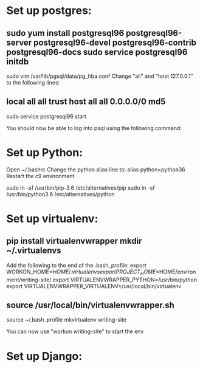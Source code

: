 # Set up postgres:
sudo yum install postgresql96 postgresql96-server postgresql96-devel postgresql96-contrib postgresql96-docs
sudo service postgresql96 initdb
----
sudo vim /var/lib/pgsql/data/pg_hba.conf
Change "all" and "host 127.0.0.1" to the following lines:

local   all         all                                  trust
host    all         all         0.0.0.0/0          md5
----
sudo service postgresql96 start

You should now be able to log into psql using the following command:

# Set up Python:
Open ~/.bashrc
Change the python alias line to:
alias python=python36
Restart the c9 environment

sudo ln -sf /usr/bin/pip-3.6 /etc/alternatives/pip
sudo ln -sf /usr/bin/python3.6 /etc/alternatives/python

# Set up virtualenv:
pip install virtualenvwrapper
mkdir ~/.virtualenvs
----
Add the following to the end of the .bash_profile:
export WORKON_HOME=$HOME/.virtualenvs
export PROJECT_HOME=$HOME/environment/writing-site/
export VIRTUALENVWRAPPER_PYTHON=/usr/bin/python
export VIRTUALENVWRAPPER_VIRTUALENV=/usr/local/bin/virtualenv

source /usr/local/bin/virtualenvwrapper.sh
----
source ~/.bash_profile
mkvirtualenv writing-site

You can now use "workon writing-site" to start the env

# Set up Django:
